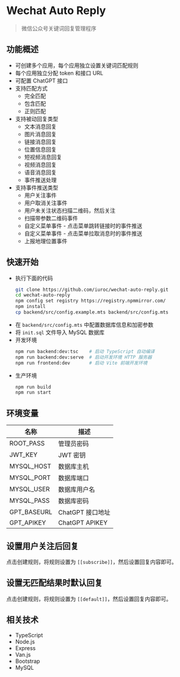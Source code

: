 # Wechat Auto Reply

> 微信公众号关键词回复管理程序


## 功能概述

- 可创建多个应用，每个应用独立设置关键词匹配规则
- 每个应用独立分配 token 和接口 URL
- 可配置 ChatGPT 接口
- 支持匹配方式
    - 完全匹配
    - 包含匹配
    - 正则匹配
- 支持被动回复类型
    - 文本消息回复
    - 图片消息回复
    - 链接消息回复
    - 位置信息回复
    - 短视频消息回复
    - 视频消息回复
    - 语音消息回复
    - 事件推送处理
- 支持事件推送类型
    - 用户关注事件
    - 用户取消关注事件
    - 用户未关注状态扫描二维码，然后关注
    - 扫描带参数二维码事件
    - 自定义菜单事件 - 点击菜单跳转链接时的事件推送
    - 自定义菜单事件 - 点击菜单拉取消息时的事件推送
    - 上报地理位置事件

## 快速开始

- 执行下面的代码
    ```bash
    git clone https://github.com/iuroc/wechat-auto-reply.git
    cd wechat-auto-reply
    npm config set registry https://registry.npmmirror.com/
    npm install
    cp backend/src/config.example.mts backend/src/config.mts
    ```
- 在 `backend/src/config.mts` 中配置数据库信息和加密参数
- 将 `init.sql` 文件导入 MySQL 数据库
- 开发环境
    ```bash
    npm run backend:dev:tsc    # 启动 TypeScript 自动编译
    npm run backend:dev:serve  # 启动开发环境 HTTP 服务器
    npm run frontend:dev       # 启动 Vite 前端开发环境
    ```
- 生产环境
    ```bash
    npm run build
    npm run start
    ```

## 环境变量

|      名称      |       描述          |
|      ---       |       ---           |
|   ROOT_PASS    |   管理员密码         |
|   JWT_KEY      |   JWT 密钥          |
|   MYSQL_HOST   |   数据库主机         |
|   MYSQL_PORT   |   数据库端口         |
|   MYSQL_USER   |   数据库用户名       |
|   MYSQL_PASS   |   数据库密码         |
|   GPT_BASEURL  |   ChatGPT 接口地址   |
|   GPT_APIKEY   |   ChatGPT APIKEY    |

## 设置用户关注后回复

点击创建规则，将规则设置为 `[[subscribe]]`，然后设置回复内容即可。

## 设置无匹配结果时默认回复

点击创建规则，将规则设置为 `[[default]]`，然后设置回复内容即可。

## 相关技术

- TypeScript
- Node.js
- Express
- Van.js
- Bootstrap
- MySQL